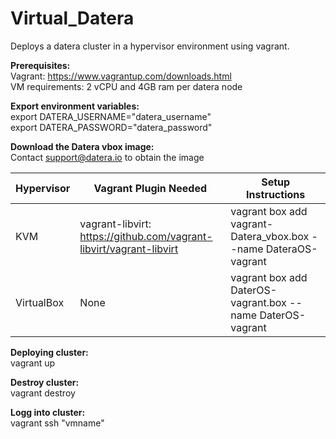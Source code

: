 # Virtual_Datera

Deploys a datera cluster in a hypervisor environment using vagrant. 

<b>Prerequisites:</b><br />
Vagrant: https://www.vagrantup.com/downloads.html<br />
VM requirements: 2 vCPU and 4GB ram per datera node

<b>Export environment variables:</b><br />
export DATERA_USERNAME="datera_username"<br />
export DATERA_PASSWORD="datera_password"

<b>Download the Datera vbox image:</b><br />
Contact support@datera.io to obtain the image

| Hypervisor | Vagrant Plugin Needed | Setup Instructions 
--- | --- | ---
| KVM | vagrant-libvirt: https://github.com/vagrant-libvirt/vagrant-libvirt| vagrant box add vagrant-Datera_vbox.box --name DateraOS-vagrant |
VirtualBox| None |vagrant box add DaterOS-vagrant.box --name DaterOS-vagrant |

<b>Deploying cluster:</b><br />
vagrant up

<b>Destroy cluster:</b><br />
vagrant destroy

<b>Logg into cluster:</b><br />
vagrant ssh "vmname"
